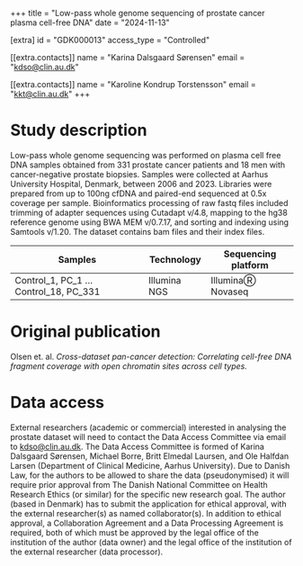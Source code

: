 +++
title = "Low-pass whole genome sequencing of prostate cancer plasma cell-free DNA"
date = "2024-11-13"

[extra]
id = "GDK000013"
access_type = "Controlled"

[[extra.contacts]]
name = "Karina Dalsgaard Sørensen"
email = "kdso@clin.au.dk"

[[extra.contacts]]
name = "Karoline Kondrup Torstensson"
email = "kkt@clin.au.dk"
+++

# Study description

Low-pass whole genome sequencing was performed on plasma cell free DNA samples obtained from 331 prostate cancer patients and 18 men with cancer-negative prostate biopsies. Samples were collected at Aarhus University Hospital, Denmark, between 2006 and 2023. Libraries were prepared from up to 100ng cfDNA and paired-end sequenced at 0.5x coverage per sample. Bioinformatics processing of raw fastq files included trimming of adapter sequences using Cutadapt v/4.8, mapping to the hg38 reference genome using BWA MEM v/0.7.17, and sorting and indexing using Samtools v/1.20. The dataset contains bam files and their index files.

Samples                                 | Technology    | Sequencing platform
----------------------------------------|---------------|--------------------
Control_1, PC_1 … Control_18, PC_331    | Illumina NGS  | IlluminaⓇ Novaseq


# Original publication

Olsen et. al. *Cross-dataset pan-cancer detection: Correlating cell-free DNA fragment coverage with open chromatin sites across cell types.*

# Data access

External researchers (academic or commercial) interested in analysing the prostate dataset will need to contact the Data Access Committee via email to kdso@clin.au.dk. The Data Access Committee is formed of Karina Dalsgaard Sørensen, Michael Borre, Britt Elmedal Laursen, and Ole Halfdan Larsen (Department of Clinical Medicine, Aarhus University). Due to Danish Law, for the authors to be allowed to share the data (pseudonymised) it will require prior approval from The Danish National Committee on Health Research Ethics (or similar) for the specific new research goal. The author (based in Denmark) has to submit the application for ethical approval, with the external researcher(s) as named collaborator(s). In addition to ethical approval, a Collaboration Agreement and a Data Processing Agreement is required, both of which must be approved by the legal office of the institution of the author (data owner) and the legal office of the institution of the external researcher (data processor).
